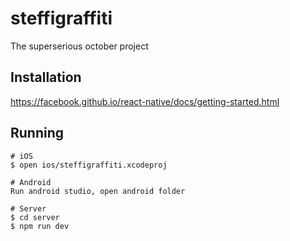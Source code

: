 # steffigraffiti

The superserious october project

## Installation

https://facebook.github.io/react-native/docs/getting-started.html


## Running

    # iOS
    $ open ios/steffigraffiti.xcodeproj

    # Android
    Run android studio, open android folder

    # Server
    $ cd server
    $ npm run dev
